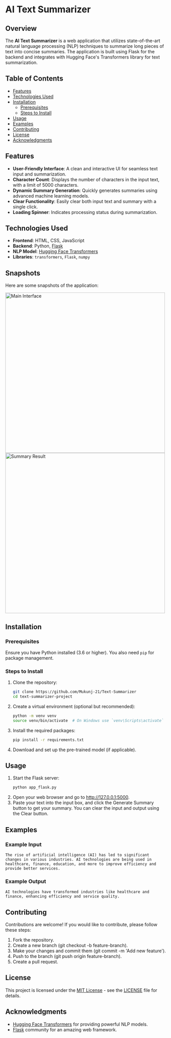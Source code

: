 # AI Text Summarizer

<!-- ![Project Logo](https://via.placeholder.com/150) Replace with your project logo if available -->

## Overview

The **AI Text Summarizer** is a web application that utilizes state-of-the-art natural language processing (NLP) techniques to summarize long pieces of text into concise summaries. The application is built using Flask for the backend and integrates with Hugging Face's Transformers library for text summarization. 

## Table of Contents
- [Features](#features)
- [Technologies Used](#technologies-used)
- [Installation](#installation)
  - [Prerequisites](#prerequisites)
  - [Steps to Install](#steps-to-install)
- [Usage](#usage)
- [Examples](#examples)
- [Contributing](#contributing)
- [License](#license)
- [Acknowledgments](#acknowledgments)

## Features

- **User-Friendly Interface**: A clean and interactive UI for seamless text input and summarization.
- **Character Count**: Displays the number of characters in the input text, with a limit of 5000 characters.
- **Dynamic Summary Generation**: Quickly generates summaries using advanced machine learning models.
- **Clear Functionality**: Easily clear both input text and summary with a single click.
- **Loading Spinner**: Indicates processing status during summarization.

## Technologies Used

- **Frontend**: HTML, CSS, JavaScript
- **Backend**: Python, [Flask](https://flask.palletsprojects.com/)
- **NLP Model**: [Hugging Face Transformers](https://huggingface.co/docs/transformers/index)
- **Libraries**: `transformers`, `Flask`, `numpy`

## Snapshots

Here are some snapshots of the application:

<img src="https://github.com/vtandon1204/text-summarizer-project/blob/main/snaps/flask03.jpg" alt="Main Interface" width="500"/>  
<img src="https://github.com/vtandon1204/text-summarizer-project/blob/main/snaps/flask04.jpg" alt="Summary Result" width="500"/>  

## Installation

### Prerequisites

Ensure you have Python installed (3.6 or higher). You also need `pip` for package management.

### Steps to Install

1. Clone the repository:

   ```bash
   git clone https://github.com/Mukunj-21/Text-Summarizer
   cd text-summarizer-project

2. Create a virtual environment (optional but recommended):
    ```bash
    python -m venv venv
    source venv/bin/activate  # On Windows use `venv\Scripts\activate`
3. Install the required packages:
    ```bash
    pip install -r requirements.txt
4. Download and set up the pre-trained model (if applicable).


## Usage
1. Start the Flask server:
    ```bash
    python app_flask.py
2. Open your web browser and go to http://127.0.0.1:5000.
3. Paste your text into the input box, and click the Generate Summary button to get your summary. You can clear the input and output using the Clear button.

## Examples
### Example Input
    The rise of artificial intelligence (AI) has led to significant changes in various industries. AI technologies are being used in healthcare, finance, education, and more to improve efficiency and provide better services.
### Example Output
    AI technologies have transformed industries like healthcare and finance, enhancing efficiency and service quality.
## Contributing

Contributions are welcome! If you would like to contribute, please follow these steps:

1. Fork the repository.
2. Create a new branch (git checkout -b feature-branch).
3. Make your changes and commit them (git commit -m 'Add new feature').
4. Push to the branch (git push origin feature-branch).
5. Create a pull request.

## License

This project is licensed under the [MIT License](https://github.com/Mukunj-21/Text-Summarizer/blob/main/LICENSE) - see the [LICENSE](https://github.com/Mukunj-21/Text-Summarizer/blob/main/LICENSE) file for details.

## Acknowledgments
- [Hugging Face Transformers](https://huggingface.co/docs/transformers/index) for providing powerful NLP models.
- [Flask](https://flask.palletsprojects.com/) community for an amazing web framework.